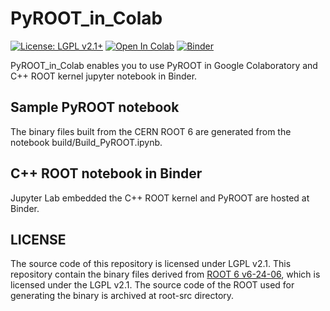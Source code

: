 # PyROOT_in_Colab

[![License: LGPL v2.1+](https://img.shields.io/badge/License-LGPL%20v2.1+-blue.svg)](https://www.gnu.org/licenses/lgpl.html)
[![Open In Colab](https://colab.research.google.com/assets/colab-badge.svg)](https://drive.google.com/file/d/1FeIbfUvj4MayUf8He5lsKfnti-Pb7ytT/view?usp=sharing)
[![Binder](https://mybinder.org/badge_logo.svg)](https://mybinder.org/v2/gh/kIshizaki-sci/PyROOT_in_Colab/alpha-0.0.1)


PyROOT_in_Colab enables you to use PyROOT in Google Colaboratory and C++ ROOT kernel jupyter notebook in Binder.

## Sample PyROOT notebook

The binary files built from the CERN ROOT 6 are generated from the notebook build/Build_PyROOT.ipynb.

## C++ ROOT notebook in Binder
Jupyter Lab embedded the C++ ROOT kernel and PyROOT are hosted at Binder.

## LICENSE
The source code of this repository is licensed under LGPL v2.1.
This repository contain the binary files derived from [ROOT 6 v6-24-06](https://github.com/root-project/root/tree/v6-24-06), which is licensed under the LGPL v2.1. The source code of the ROOT used for generating the binary is archived at root-src directory.
